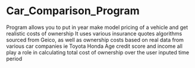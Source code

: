 # Car_Comparison_Program
Program allows you to put in year make model pricing of a vehicle and get realistic costs of ownership
It uses various insurance quotes algorithms sourced from Geico, as well as ownership costs based on real data from various car companies ie Toyota Honda
Age credit score and income all play a role in calculating total cost of ownership over the user inputed time period
